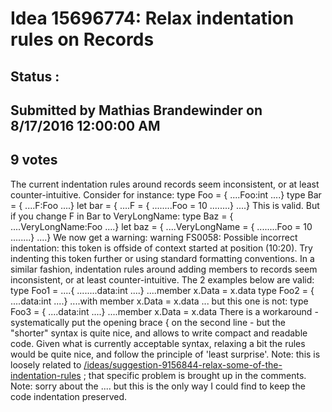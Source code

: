 # Idea 15696774: Relax indentation rules on Records #

## Status : 

## Submitted by Mathias Brandewinder on 8/17/2016 12:00:00 AM

## 9 votes

The current indentation rules around records seem inconsistent, or at least counter-intuitive. Consider for instance:
type Foo = {
....Foo:int
....}
type Bar = {
....F:Foo
....}
let bar = {
....F = {
........Foo = 10
........}
....}
This is valid. But if you change F in Bar to VeryLongName:
type Baz = {
....VeryLongName:Foo
....}
let baz = {
....VeryLongName = {
........Foo = 10
........}
....}
We now get a warning:
warning FS0058: Possible incorrect indentation: this token is offside of context started at position (10:20). Try indenting this token further or using standard formatting conventions.
In a similar fashion, indentation rules around adding members to records seem inconsistent, or at least counter-intuitive.
The 2 examples below are valid:
type Foo1 =
....{
........data:int
....}
....member x.Data = x.data
type Foo2 = {
....data:int
....}
....with member x.Data = x.data
... but this one is not:
type Foo3 = {
....data:int
....}
....member x.Data = x.data
There is a workaround - systematically put the opening brace { on the second line - but the "shorter" syntax is quite nice, and allows to write compact and readable code. Given what is currently acceptable syntax, relaxing a bit the rules would be quite nice, and follow the principle of 'least surprise'.
Note: this is loosely related to [/ideas/suggestion-9156844-relax-some-of-the-indentation-rules](/ideas/suggestion-9156844-relax-some-of-the-indentation-rules.md) ; that specific problem is brought up in the comments.
Note: sorry about the .... but this is the only way I could find to keep the code indentation preserved.




